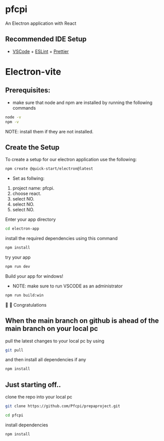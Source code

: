 # pfcpi

An Electron application with React

## Recommended IDE Setup

- [VSCode](https://code.visualstudio.com/) + [ESLint](https://marketplace.visualstudio.com/items?itemName=dbaeumer.vscode-eslint) + [Prettier](https://marketplace.visualstudio.com/items?itemName=esbenp.prettier-vscode)

# Electron-vite

## Prerequisites: 
- make sure that node and npm are installed by running the following commands

```Bash
node -v
npm -v
```

NOTE: install them if they are not installed.

## Create the Setup

To create a setup for our electron application use the following:

```Bash
npm create @quick-start/electron@latest
```
- Set as follwing:
1. project name: pfcpi.
2. choose react.
3. select NO.
4. select NO.
5. select NO.

Enter your app directory
```Bash
cd electron-app
```

install the required dependencies using this command
```Bash
npm install
```

try your app
```Bash
npm run dev
```

Build your app for windows!
- NOTE: make sure to run VSCODE as an administrator

```Bash
npm run build:win
```

🎉 :tada: Congratulations

## When the main branch on github is ahead of the main branch on your local pc

pull the latest changes to your local pc by using

```Bash
git pull
```

and then install all dependencies if any

```Bash
npm install
```

## Just starting off..

clone the repo into your local pc
```Bash
git clone https://github.com/Pfcpi/prepaproject.git 
```

```Bash
cd pfcpi
```

install dependencies
```Bash
npm install
```
